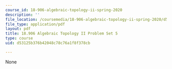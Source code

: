 ```yaml
---
course_id: 18-906-algebraic-topology-ii-spring-2020
description: ''
file_location: /coursemedia/18-906-algebraic-topology-ii-spring-2020/d53125b376b42048c78c76a1f8f378cb_MIT18_906S20_pset5.pdf
file_type: application/pdf
layout: pdf
title: 18.906 Algebraic Topology II Problem Set 5
type: course
uid: d53125b376b42048c78c76a1f8f378cb

---
```

None
